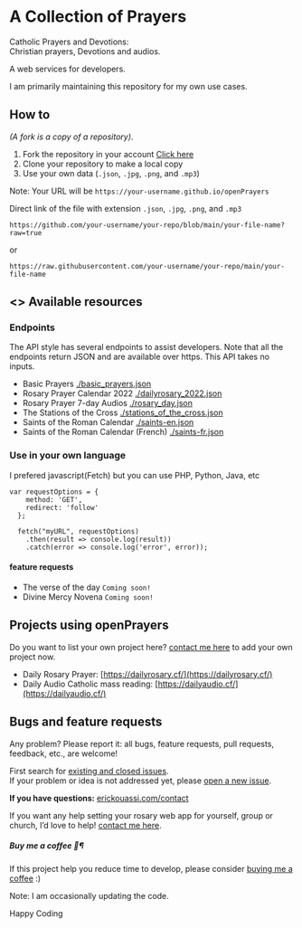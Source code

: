 # A Collection of Prayers 
Catholic Prayers and Devotions:<br />
Christian prayers, Devotions and audios.

A web services for developers.

I am primarily maintaining this repository for my own use cases. 

## How to
 *(A fork is a copy of a repository)*.
1. Fork the repository in your account [Click here](https://github.com/erickouassi/openPrayers/fork)
2. Clone your repository to make a local copy
3. Use your own data (`.json`, `.jpg`, `.png`, and `.mp3`)
   
Note:  Your URL will be `https://your-username.github.io/openPrayers`

Direct link of the file with extension `.json`, `.jpg`, `.png`, and `.mp3`

`https://github.com/your-username/your-repo/blob/main/your-file-name?raw=true`

or 

`https://raw.githubusercontent.com/your-username/your-repo/main/your-file-name`

## <> Available resources
### Endpoints
The API style has several endpoints to assist developers. Note that all the endpoints return JSON and are available over https. This API takes no inputs.<br />


- Basic Prayers [./basic_prayers.json](https://raw.githubusercontent.com/erickouassi/openPrayers/main/basic_prayers.json)
- Rosary Prayer Calendar 2022 [./dailyrosary_2022.json](https://raw.githubusercontent.com/erickouassi/openPrayers/main/rosary/dailyrosary_2022.json)
- Rosary Prayer 7-day Audios [./rosary_day.json](https://raw.githubusercontent.com/erickouassi/openPrayers/main/rosary/rosary_day.json)
- The Stations of the Cross [./stations_of_the_cross.json](https://raw.githubusercontent.com/erickouassi/openPrayers/main/stations_of_the_cross.json)
- Saints of the Roman Calendar [./saints-en.json](https://raw.githubusercontent.com/erickouassi/openPrayers/main/saints-en.json)
- Saints of the Roman Calendar (French) [./saints-fr.json](https://raw.githubusercontent.com/erickouassi/openPrayers/main/saints-fr.json)

### Use in your own language

I prefered javascript(Fetch) but you can use PHP, Python, Java, etc

``` 
var requestOptions = {
    method: 'GET',
    redirect: 'follow'
  };

  fetch("myURL", requestOptions)
    .then(result => console.log(result))
    .catch(error => console.log('error', error));
```

#### feature requests
- The verse of the day `Coming soon!`
- Divine Mercy Novena `Coming soon!`

## Projects using openPrayers
Do you want to list your own project here? 
[contact me here](https://erickouassi.com/contact.html) to add your own project now.

- Daily Rosary Prayer: [https://dailyrosary.cf/](https://dailyrosary.cf/)
- Daily Audio Catholic mass reading: [https://dailyaudio.cf/](https://dailyaudio.cf/)


## Bugs and feature requests
Any problem? Please report it: all bugs, feature requests, pull requests, feedback, etc., are welcome!

First search for [existing and closed issues](https://github.com/erickouassi/openPrayers/issues?utf8=%E2%9C%93&q=is%3Aissue). <br />
If your problem or idea is not addressed yet, please [open a new issue](https://github.com/erickouassi/openPrayers/issues/new/choose).

**If you have questions:**  [erickouassi.com/contact](https://erickouassi.com/contact.html)


If you want any help setting your rosary web app for yourself, group or church, I’d love to help! [contact me here](https://erickouassi.com/contact.html).


##### Buy me a coffee 🥤¶
If this project help you reduce time to develop, please consider [buying me a coffee](https://github.com/sponsors/erickouassi) :)


Note: I am occasionally updating the code.

Happy Coding